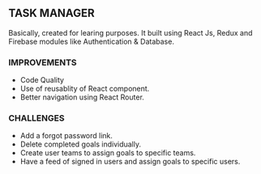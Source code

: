 ## TASK MANAGER
Basically, created for learing purposes. It built using React Js, Redux and Firebase modules like Authentication & Database.

### IMPROVEMENTS
- Code Quality
- Use of reusablity of React component.
- Better navigation using React Router.

### CHALLENGES
- Add a forgot password link.
- Delete completed goals individually.
- Create user teams to assign goals to specific teams.
- Have a feed of signed in users and assign goals to specific users.
